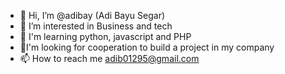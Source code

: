 - 👋 Hi, I’m @adibay (Adi Bayu Segar)
- 👀 I’m interested in Business and tech
- 🌱 I'm learning python, javascript and PHP
- 💞️I'm looking for cooperation to build a project in my company
- 📫 How to reach me adib01295@gmail.com

<!---
adibay/adibay is a ✨ special ✨ repository because its `README.md` (this file) appears on your GitHub profile.
You can click the Preview link to take a look at your changes.
--->
